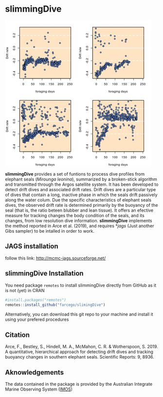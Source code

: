# slimmingDive



![example](https://github.com/farcego/slimmingDive/blob/master/inst/readme.gif)


**slimmingDive** provides a set of funtions to process dive profiles from
elephant seals (*Mirounga leonina*), summarized by a broken-stick algorithm and transmitted
through the Argos satellite system. It has been developed to detect
drift dives and associated drift rates. Drift dives are a particular
type of dives that contain a long, inactive phase in which the seals
drift passively along the water colum. Due the specific
characteristics of elephant seals dives, the observed drift rate is determined
primarily by the buoyancy of the seal (that is, the ratio beteen
blubber and lean tissue). It offers an efective measure
for tracking changes the body condition of the seals, and its changes, from low
resolution dive information. **slimmingDive** implements the method
reported in Arce et al. (2019), and requires **jags* (Just another Gibs
sampler) to be intalled in order to work.


## JAGS installation

follow this link: http://mcmc-jags.sourceforge.net/



## slimmingDive Installation


You need package `remotes` to install slimmingDive
directly from GitHub as it is not (yet) in CRAN

```R
#install.packages("remotes")
remotes::install_github("farcego/slimingDive")
```

Alternatively, you can download this git repo to your machine and
install it using your prefered procedures


## Citation

Arce, F., Bestley, S., Hindell, M. A., McMahon, C. R. & Wotherspoon,
S. 2019. A quantitative, hierarchical approach for detecting drift
dives and tracking buoyancy changes in southern elephant
seals. Scientific Reports: 9, 8936.

## Aknowledgements

The data contained in the package is provided by the Australian
Integrate Marine Observing System ([IMOS](http://imos.org.au/))
